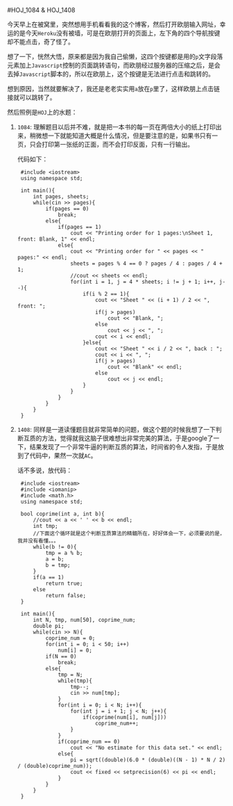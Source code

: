 #HOJ_1084 & HOJ_1408  

今天早上在被窝里，突然想用手机看看我的这个博客，然后打开欧朋输入网址，幸运的是今天```Heroku```没有被墙，可是在欧朋打开的页面上，左下角的四个导航按键却不能点击，奇了怪了。  

想了一下，恍然大悟，原来都是因为我自己偷懒，这四个按键都是用的```p```文字段落元素加上```Javascript```控制的页面跳转语句，而欧朋经过服务器的压缩之后，是会去掉```Javascript```脚本的，所以在欧朋上，这个按键是无法进行点击和跳转的。  

想到原因，当然就要解决了，我还是老老实实用```a```放在```p```里了，这样欧朋上点击链接就可以跳转了。  

然后照例是```HOJ```上的水题：  

1. ```1084```: 理解题目以后并不难，就是把一本书的每一页在两倍大小的纸上打印出来，稍微想一下就能知道大概是什么情况，但是要注意的是，如果书只有一页，只会打印第一张纸的正面，而不会打印反面，只有一行输出。  
   
   代码如下：
   
   	    #include <iostream>
     	using namespace std;

		int main(){
  			int pages, sheets;
  			while(cin >> pages){
    			if(pages == 0)
      				break;
    			else{
      				if(pages == 1)
        				cout << "Printing order for 1 pages:\nSheet 1, front: Blank, 1" << endl;
      				else{
        				cout << "Printing order for " << pages << " pages:" << endl;
        				sheets = pages % 4 == 0 ? pages / 4 : pages / 4 + 1;
        				//cout << sheets << endl;
        				for(int i = 1, j = 4 * sheets; i != j + 1; i++, j--){
          					if(i % 2 == 1){
            					cout << "Sheet " << (i + 1) / 2 << ", front: ";
            					if(j > pages)
              						cout << "Blank, ";
            					else
              						cout << j << ", ";
            					cout << i << endl;
          					}else{
            					cout << "Sheet " << i / 2 << ", back : ";
            					cout << i << ", ";
            					if(j > pages)
              						cout << "Blank" << endl;
            					else
              						cout << j << endl;
          					}
        				}
      				}
    			}
  			}
		}
		
2. ```1408```: 同样是一道读懂题目就非常简单的问题，做这个题的时候我想了一下判断互质的方法，觉得就我这脑子很难想出非常完美的算法，于是google了一下，结果发现了一个非常牛逼的判断互质的算法，时间省的令人发指，于是放到了代码中，果然一次就```AC```。  

	话不多说，放代码：
	
		#include <iostream>
		#include <iomanip>
		#include <math.h>
		using namespace std;
		
		bool coprime(int a, int b){
  			//cout << a << ' ' << b << endl;
  			int tmp;
  			//下面这个循环就是这个判断互质算法的精髓所在，好好体会一下，必须要说的是，我并没有看懂。。。
  			while(b != 0){
    			tmp = a % b;
    			a = b;
    			b = tmp;
  			}
  			if(a == 1)
    			return true;
  			else
    			return false;
		}

		int main(){
  			int N, tmp, num[50], coprime_num;
  			double pi;
  			while(cin >> N){
    			coprime_num = 0;
    			for(int i = 0; i < 50; i++)
      				num[i] = 0;
    			if(N == 0)
      				break;
    			else{
      				tmp = N;
      				while(tmp){
        				tmp--;
        				cin >> num[tmp];
      				}
      				for(int i = 0; i < N; i++){
        				for(int j = i + 1; j < N; j++){
          					if(coprime(num[i], num[j]))
            					coprime_num++;
        				}
      				}
      				if(coprime_num == 0)
        				cout << "No estimate for this data set." << endl;
      				else{
        				pi = sqrt((double)(6.0 * (double)((N - 1) * N / 2) / (double)coprime_num));
        				cout << fixed << setprecision(6) << pi << endl;
      				}
    			}
  			}
		}

